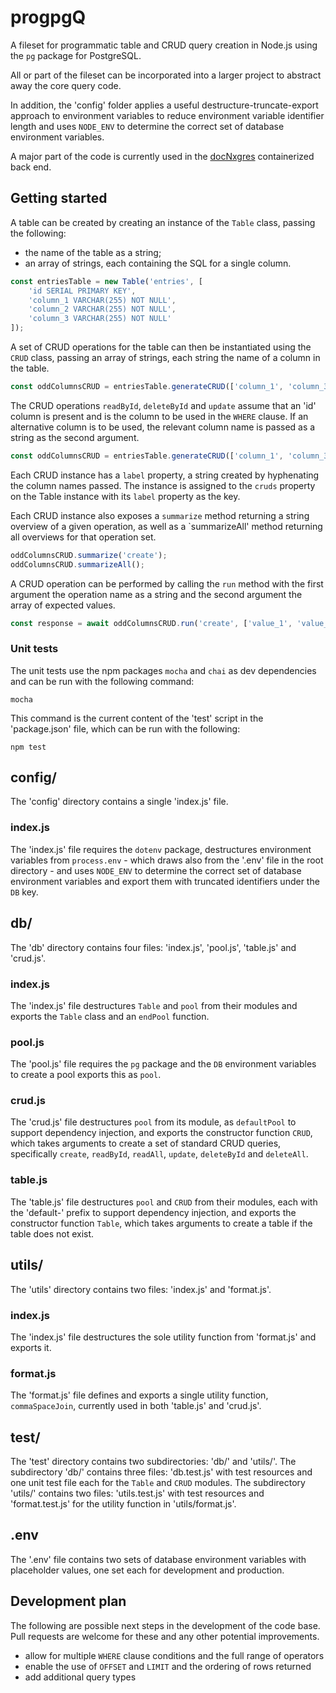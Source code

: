 # progpgQ

A fileset for programmatic table and CRUD query creation in Node.js using the `pg` package for PostgreSQL.

All or part of the fileset can be incorporated into a larger project to abstract away the core query code.

In addition, the 'config' folder applies a useful destructure-truncate-export approach to environment variables to reduce environment variable identifier length and uses `NODE_ENV` to determine the correct set of database environment variables.

A major part of the code is currently used in the [docNxgres](https://github.com/barcek/docNxgres) containerized back end.

## Getting started

A table can be created by creating an instance of the `Table` class, passing the following:

- the name of the table as a string;
- an array of strings, each containing the SQL for a single column.

```js
const entriesTable = new Table('entries', [
    'id SERIAL PRIMARY KEY',
    'column_1 VARCHAR(255) NOT NULL',
    'column_2 VARCHAR(255) NOT NULL',
    'column_3 VARCHAR(255) NOT NULL'
]);
```

A set of CRUD operations for the table can then be instantiated using the `CRUD` class, passing an array of strings, each string the name of a column in the table.

```js
const oddColumnsCRUD = entriesTable.generateCRUD(['column_1', 'column_3']);
```

The CRUD operations `readById`, `deleteById` and `update` assume that an 'id' column is present and is the column to be used in the `WHERE` clause. If an alternative column is to be used, the relevant column name is passed as a string as the second argument.

```js
const oddColumnsCRUD = entriesTable.generateCRUD(['column_1', 'column_3'], 'column_2');
```

Each CRUD instance has a `label` property, a string created by hyphenating the column names passed. The instance is assigned to the `cruds` property on the Table instance with its `label` property as the key.

Each CRUD instance also exposes a `summarize` method returning a string overview of a given operation, as well as a `summarizeAll' method returning all overviews for that operation set.

```js
oddColumnsCRUD.summarize('create');
oddColumnsCRUD.summarizeAll();
```

A CRUD operation can be performed by calling the `run` method with the first argument the operation name as a string and the second argument the array of expected values.

```js
const response = await oddColumnsCRUD.run('create', ['value_1', 'value_3']);
```

### Unit tests

The unit tests use the npm packages `mocha` and `chai` as dev dependencies and can be run with the following command:

```shell
mocha
```

This command is the current content of the 'test' script in the 'package.json' file, which can be run with the following:

```shell
npm test
```

## config/

The 'config' directory contains a single 'index.js' file.

### index.js

The 'index.js' file requires the `dotenv` package, destructures environment variables from `process.env` - which draws also from the '.env' file in the root directory - and uses `NODE_ENV` to determine the correct set of database environment variables and export them with truncated identifiers under the `DB` key.

## db/

The 'db' directory contains four files: 'index.js', 'pool.js', 'table.js' and 'crud.js'.

### index.js

The 'index.js' file destructures `Table` and `pool` from their modules and exports the `Table` class and an `endPool` function.

### pool.js

The 'pool.js' file requires the `pg` package and the `DB` environment variables to create a pool exports this as `pool`.

### crud.js

The 'crud.js' file destructures `pool` from its module, as `defaultPool` to support dependency injection, and exports the constructor function `CRUD`, which takes arguments to create a set of standard CRUD queries, specifically `create`, `readById`, `readAll`, `update`, `deleteById` and `deleteAll`.

### table.js

The 'table.js' file destructures `pool`  and `CRUD` from their modules, each with the 'default-' prefix to support dependency injection, and exports the constructor function `Table`, which takes arguments to create a table if the table does not exist.

## utils/

The 'utils' directory contains two files: 'index.js' and 'format.js'.

### index.js

The 'index.js' file destructures the sole utility function from 'format.js' and exports it.

### format.js

The 'format.js' file defines and exports a single utility function, `commaSpaceJoin`, currently used in both 'table.js' and 'crud.js'.

## test/

The 'test' directory contains two subdirectories: 'db/' and 'utils/'. The subdirectory 'db/' contains three files: 'db.test.js' with test resources and one unit test file each for the `Table` and `CRUD` modules. The subdirectory 'utils/' contains two files: 'utils.test.js' with test resources and 'format.test.js' for the utility function in 'utils/format.js'.

## .env

The '.env' file contains two sets of database environment variables with placeholder values, one set each for development and production.

## Development plan

The following are possible next steps in the development of the code base. Pull requests are welcome for these and any other potential improvements.

- allow for multiple `WHERE` clause conditions and the full range of operators
- enable the use of `OFFSET` and `LIMIT` and the ordering of rows returned
- add additional query types
